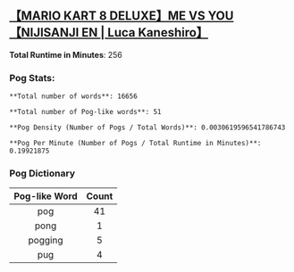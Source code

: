 ## [【MARIO KART 8 DELUXE】ME VS YOU【NIJISANJI EN | Luca Kaneshiro】](https://www.youtube.com/watch?v=VgNiaH7wRcw)
**Total Runtime in Minutes**: 256

### **Pog Stats:**

   	**Total number of words**: 16656

   	**Total number of Pog-like words**: 51

   	**Pog Density (Number of Pogs / Total Words)**: 0.0030619596541786743

   	**Pog Per Minute (Number of Pogs / Total Runtime in Minutes)**: 0.19921875

### **Pog Dictionary**
**Pog-like Word** | **Count**
:---: | :---:
pog | 41
pong | 1
pogging | 5
pug | 4
